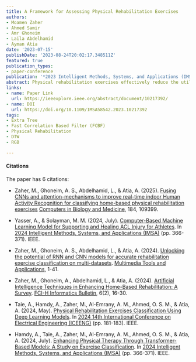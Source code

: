```yaml
---
title: A Framework for Assessing Physical Rehabilitation Exercises
authors:
- Moamen Zaher
- Ahmed Samir
- Amr Ghoneim
- Laila Abdelhamid
- Ayman Atia
date: '2023-07-15'
publishDate: '2023-08-24T20:02:17.348511Z'
featured: true
publication_types:
- paper-conference
publication: '*2023 Intelligent Methods, Systems, and Applications (IMSA)*'
abstract: Physical rehabilitation exercises effectively reduce the utilization of healthcare systems through exercises designed to restore and improve the level of functionality of each patient and track the recovery process. Thus, the rehabilitation exercises lower hospital admissions, length of stays, and readmissions. This study proposes a framework for evaluating physical rehabilitation exercises and monitoring patients' progress to reduce the costs associated with rehabilitation. The automated evaluation of the exercises also provides personalization options that enable clinicians to design personalized treatment plans. A fully-automated evaluation framework must identify the distinct skeletal parts, angles, and trajectories for each exercise to distinguish one exercise from another. The proposed framework starts by recording a patient's movements using an RGB camera and then extracts the different skeletal parts from the video for classification and monitoring purposes. Thus, the study also addresses the feasibility of employing an RGB rather than a Kinect camera. A feature ranking algorithm (the Fast Correlation Based Filter) was applied to select essential features. Then, the experiments investigated two classifiers using two sets of rehabilitation exercises (along with their respective mistakes) to classify the movements. The proposed approach achieved 99.64% and 90% accuracy using the Extra Tree Classifier and the One Dollar algorithm, respectively.
links:
- name: Paper Link
  url: https://ieeexplore.ieee.org/abstract/document/10217392/
- name: DOI
  url: https://doi.org/10.1109/IMSA58542.2023.10217392
tags:
- Extra Tree
- Fast Correlation Based Filter (FCBF)
- Physical Rehabilitation
- DTW
- RGB

---
```

#### Citations

The paper has 6 citations: 
- Zaher, M., Ghoneim, A. S., Abdelhamid, L., & Atia, A. (2025). [Fusing CNNs and attention-mechanisms to improve real-time indoor Human Activity Recognition for classifying home-based physical rehabilitation exercises](http://dx.doi.org/10.1016/j.compbiomed.2024.109399) [Computers in Biology and Medicine](https://www.sciencedirect.com/journal/computers-in-biology-and-medicine), 184, 109399.

- Yasser, A., & Solayman, M. M. (2024, July). [Computer-Based Machine Learning Model for Supporting and Healing ACL Injury for Athletes](https://ieeexplore.ieee.org/abstract/document/10652749). In [2024 Intelligent Methods, Systems, and Applications (IMSA)](https://ieeexplore.ieee.org/xpl/conhome/10651578/proceeding) (pp. 366-371). IEEE.

- Zaher, M., Ghoneim, A. S., Abdelhamid, L., & Atia, A. (2024). [Unlocking the potential of RNN and CNN models for accurate rehabilitation exercise classification on multi-datasets](https://link.springer.com/article/10.1007/s11042-024-19092-0). [Multimedia Tools and Applications](https://link.springer.com/journal/11042), 1-41.

- Zaher, M., Ghoneim, A., Abdelhamid, L., & Atia, A. (2024). [Artificial Intelligence Techniques in Enhancing Home-Based Rehabilitation: A Survey](https://fcihib.journals.ekb.eg/article_355604.html?lang=en). [FCI-H Informatics Bulletin](https://fcihib.journals.ekb.eg/?lang=en), 6(2), 16-30.

- Taie, A., Hamdy, A., Zaher, M., Al-Emrany, A. M., Ahmed, O. S. M., & Atia, A. (2024, May). [Physical Rehabilitation Exercises Classification Using Deep Learning Models](https://ieeexplore.ieee.org/abstract/document/10566467). In [2024 14th International Conference on Electrical Engineering (ICEENG)](https://ieeexplore.ieee.org/xpl/conhome/10566277/proceeding) (pp. 181-183). IEEE.

- Hamdy, A., Taie, A., Zaher, M., Al-Emrany, A. M., Ahmed, O. S. M., & Atia, A. (2024, July). [Enhancing Physical Therapy Through Transformer-Based Models: A Study on Exercise Classification](https://ieeexplore.ieee.org/abstract/document/10652817). In [2024 Intelligent Methods, Systems, and Applications (IMSA)](https://ieeexplore.ieee.org/xpl/conhome/10651578/proceeding) (pp. 366-371). IEEE.